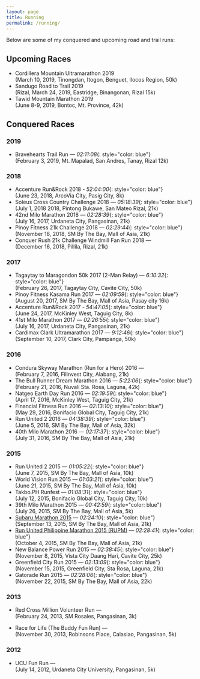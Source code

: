 ```yaml
---
layout: page
title: Running
permalink: /running/
---
```


Below are some of my conquered and upcoming road and trail runs:

## Upcoming Races
- Cordillera Mountain Ultramarathon 2019
<br> (March 10, 2019, Tinongdan, Itogon, Benguet, Ilocos Region, 50k)
- Sandugo Road to Trail 2019
<br> (Rizal, March 24, 2019, Eastridge, Binangonan, Rizal 15k)
- Tawid Mountain Marathon 2019
<br> (June 8-9, 2019, Bontoc, Mt. Province, 42k)

## Conquered Races

### 2019
- Bravehearts Trail Run — *02:11:08*{: style="color: blue"}
<br> (February 3, 2019, Mt. Mapalad, San Andres, Tanay, Rizal 12k)

### 2018
- Accenture Run&Rock 2018 - *52:04:00*{: style="color: blue"}
<br> (June 23, 2018, ArcoVia City, Pasig City, 8k)
- Soleus Cross Country Challenge 2018 — *05:18:39*{: style="color: blue"}
<br> (July 1, 2018 2018, Pintong Bukawe, San Mateo Rizal, 21k)
- 42nd Milo Marathon 2018 — *02:28:39*{: style="color: blue"}
<br> (July 16, 2017, Urdaneta City, Pangasinan, 21k)
- Pinoy Fitness 21k Challenge 2018 — *02:29:44*{: style="color: blue"}
<br> (November 18, 2018, SM By The Bay, Mall of Asia, 21k)
- Conquer Rush 21k Challenge Windmill Fan Run 2018 — 
<br> (December 16, 2018, Pillila, Rizal, 21k)

### 2017
- Tagaytay to Maragondon 50k 2017 (2-Man Relay)  — *6:10:32*{: style="color: blue"}
<br> (February 26, 2017, Tagaytay City, Cavite City, 50k)
- Pinoy Fitness Kasama Run 2017 — *02:09:59*{: style="color: blue"}
<br> (August 20, 2017, SM By The Bay, Mall of Asia, Pasay city 16k)
- Accenture Run&Rock 2017 - *54:47:05*{: style="color: blue"}
<br> (June 24, 2017, McKinley West, Taguig City, 8k)
- 41st Milo Marathon 2017 — *02:26:55*{: style="color: blue"}
<br> (July 16, 2017, Urdaneta City, Pangasinan, 21k)
- Cardimax Clark Ultramarathon 2017 — *9:12:46*{: style="color: blue"}
<br> (September 10, 2017, Clark City, Pampanga, 50k)

### 2016
- Condura Skyway Marathon (Run for a Hero) 2016 — 
<br> (February 7, 2016, Filinvest City, Alabang, 21k)
- The Bull Runner Dream Marathon 2016 — *5:22:06*{: style="color: blue"}
<br> (February 21, 2016, Nuvali Sta. Rosa, Laguna, 42k)
- Natgeo Earth Day Run 2016 — *02:19:59*{: style="color: blue"}
<br> (April 17, 2016, McKinley West, Taguig City, 21k)
- Financial Fitness Run 2016 — *02:13:10*{: style="color: blue"}
<br> (May 29, 2016, Bonifacio Global City, Taguig City, 21k)
- Run United 2 2016 — *04:38:39*{: style="color: blue"}
<br> (June 5, 2016, SM By The Bay, Mall of Asia, 32k)
- 40th Milo Marathon 2016 —  *02:17:37*{: style="color: blue"}
<br> (July 31, 2016, SM By The Bay, Mall of Asia, 21k)

### 2015
- Run United 2 2015 — *01:05:22*{: style="color: blue"}
<br> (June 7, 2015, SM By The Bay, Mall of Asia, 10k)
- World Vision Run 2015 — *01:03:21*{: style="color: blue"}
<br> (June 21, 2015, SM By The Bay, Mall of Asia, 10k)
- Takbo.PH Runfest — *01:08:31*{: style="color: blue"}
<br> (July 12, 2015, Bonifacio Global City, Taguig City, 10k)
- 39th Milo Marathon 2015 — *00:42:59*{: style="color: blue"}
<br> (July 26, 2015, SM By The Bay, Mall of Asia, 5k)
- [Subaru Marathon 2015](https://www.pinoyfitness.com/2015/07/subaru-marathon-september-13-2015/) — *02:24:10*{: style="color: blue"}
<br> (September 13, 2015, SM By The Bay, Mall of Asia, 21k)
- [Run United Philippine Marathon 2015 (RUPM)](https://www.pinoyfitness.com/2015/10/run-united-philippine-marathon-rupm-2015-results-and-photos/) — *02:28:41*{: style="color: blue"}
<br> (October 4, 2015, SM By The Bay, Mall of Asia, 21k)
- New Balance Power Run 2015 — *02:38:45*{: style="color: blue"}
<br> (November 8, 2015, Vista City Daang Hari, Cavite City, 25k)
- Greenfield City Run 2015 — *02:13:09*{: style="color: blue"}
<br> (November 15, 2015, Greenfield City, Sta Rosa, Laguna, 21k)
- Gatorade Run 2015 — *02:28:06*{: style="color: blue"}
<br> (November 22, 2015, SM By The Bay, Mall of Asia, 22k)

### 2013
- Red Cross Million Volunteer Run — 
<br> (February 24, 2013, SM Rosales, Pangasinan, 3k)

- Race for Life (The Buddy Fun Run) — 
<br> (November 30, 2013, Robinsons Place, Calasiao, Pangasinan, 5k)

### 2012
- UCU Fun Run — 
<br> (July 14, 2012, Urdaneta City University, Pangasinan, 5k)
